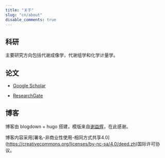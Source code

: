 ```yaml
---
title: "关于"
slug: "cn/about"
disable_comments: true
---
```

## 科研

主要研究方向包括代谢成像学，代谢组学和化学计量学。

## 论文

- [Google Scholar](https://scholar.google.com/citations?user=qbNRJIkAAAAJ&hl=en)

- [ResearchGate](https://www.researchgate.net/profile/Yonghui_Dong)


## 博客

博客由 blogdown + hugo 搭建，模版来自[谢益辉](https://yihui.name)，在此感谢。

博客内容采用[署名-非商业性使用-相同方式共享4.0] (https://creativecommons.org/licenses/by-nc-sa/4.0/deed.zh)国际许可协议。


